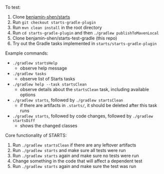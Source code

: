 To test:

1. Clone [benjamin-shen/starts](https://github.com/benjamin-shen/starts)
2. Run `git checkout starts-gradle-plugin`
3. Run `mvn clean install` in the root directory
4. Run `cd starts-gradle-plugin` and then `./gradlew publishToMavenLocal`
5. Clone benjamin-shen/starts-test-gradle (this repo)
6. Try out the Gradle tasks implemented in `starts/starts-gradle-plugin`

Example commands:
- `./gradlew startsHelp`
  - observe help message
- `./gradlew tasks`
  - observe list of Starts tasks
- `./gradlew help --task startsClean`
  - observe details about the `startsClean` task, including available options
- `./gradlew starts`, followed by `./gradlew startsClean`
  - if there are artifacts in `.starts/`, it should be deleted after this task runs
- `./gradlew starts`, followed by code changes, followed by `./gradlew startsDiff`
  - shows the changed classes

Core functionality of STARTS:
1. Run `./gradlew startsClean` if there are any leftover artifacts 
2. Run `./gradlew starts` and make sure all tests were run 
3. Run `./gradlew starts` again and make sure no tests were run 
4. Change something in the code that will affect a dependent test 
5. Run `./gradlew starts` again and make sure the test was run
